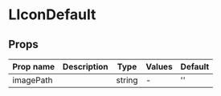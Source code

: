 # LIconDefault

## Props

| Prop name | Description | Type   | Values | Default |
| --------- | ----------- | ------ | ------ | ------- |
| imagePath |             | string | -      | ''      |
